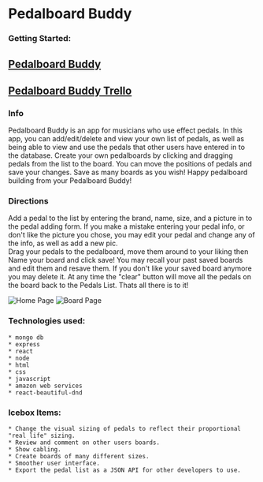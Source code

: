 # Pedalboard Buddy

### Getting Started:
## [Pedalboard Buddy](http://pedalboard-buddy.herokuapp.com/)
## [Pedalboard Buddy Trello](https://trello.com/b/WPwTUBeL/pedalboard-buddy)

### Info
Pedalboard Buddy is an app for musicians who use effect pedals. In this app, you can add/edit/delete and view your own list of pedals, as well as being able to view and use the pedals that other users have entered in to the database.
Create your own pedalboards by clicking and dragging pedals from the list to the board. You can move the positions of pedals and save your changes. Save as many boards as you wish! Happy pedalboard building from your Pedalboard Buddy!

### Directions

Add a pedal to the list by entering the brand, name, size, and a picture in to the pedal adding form. If you make a mistake entering your pedal info, or don't like the picture you chose, you may edit your pedal and change any of the info, as well as add a new pic.  
Drag your pedals to the pedalboard, move them around to your liking then Name your board and click save!
You may recall your past saved boards and edit them and resave them. If you don't like your saved board anymore you may delete it. At any time the "clear" button will move all the pedals on the board back to the Pedals List. Thats all there is to it!

 ![Home Page](https://i.imgur.com/SfMLU6j.png)
 ![Board Page](https://i.imgur.com/5mQKg7w.png)


### Technologies used:
    * mongo db
    * express
    * react
    * node 
    * html
    * css
    * javascript
    * amazon web services 
    * react-beautiful-dnd

### Icebox Items: 
    * Change the visual sizing of pedals to reflect their proportional "real life" sizing. 
    * Review and comment on other users boards.
    * Show cabling.
    * Create boards of many different sizes.
    * Smoother user interface. 
    * Export the pedal list as a JSON API for other developers to use.



